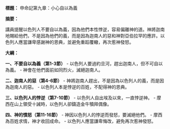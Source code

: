 **標題：** 申命記第九章：小心自以為義

**摘要：**

講員提醒以色列人不要自以為義，因為他們本性悖逆，容易偏離神的道。神將迦南地賜給他們，不是因為他們的義，而是因為迦南人的惡和神對亞伯拉罕的應許。以色列人應當謙卑感謝神的恩典，並避免重蹈覆轍，再次惹神發怒。

**大綱：**

**一、不要自以為義（第1-3節）**
    - 以色列人要過約旦河，趕出迦南人，但不可自以為義。
    - 神會在他們面前如同烈火，滅絕迦南人。

**二、迦南人的惡（第4-6節）**
    - 神將迦南人趕出，不是因為以色列人的義，而是因為迦南人的惡。
    - 以色列人本是悖逆的百姓，不配得神的恩典。

**三、以色列人的悖逆（第7-10節）**
    - 以色列人自出埃及以來，一直悖逆神。
    - 摩西在山上領受十誡時，以色列人卻鑄造金牛犢拜偶像。

**四、神的憤怒（第11-16節）**
    - 神因以色列人的悖逆而發怒，要滅絕他們。
    - 摩西為百姓求情，神才收回成命。
    - 以色列人應當謙卑悔改，避免再次惹神發怒。